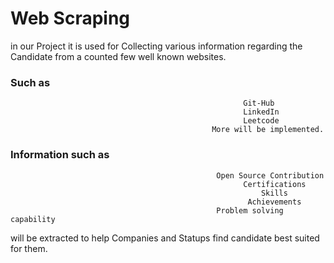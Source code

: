 # Web Scraping 
in our Project it is used for Collecting various information regarding the Candidate from a counted few well known websites.

### Such as 
                                                        Git-Hub
                                                        LinkedIn
                                                        Leetcode 
                                                 More will be implemented.
### Information such as 
                                                  Open Source Contribution
                                                        Certifications
                                                            Skills
                                                         Achievements
                                                  Problem solving capability
will be extracted to help Companies and Statups find candidate best suited for them.
